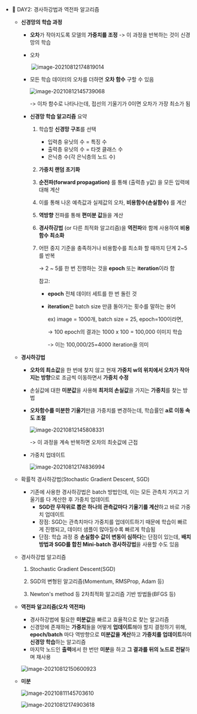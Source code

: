 - 📄 DAY2: 경사하강법과 역전파 알고리즘

  

  - **신경망의 학습 과정**

    - **오차**가 작아지도록 모델의 **가중치를 조정** -> 이 과정을 반복하는 것이 신경망의 학습 

    - 오차
      
      ​			![image-20210812174819014](https://user-images.githubusercontent.com/76864400/129167854-1a4fdf40-365d-4e7b-b69a-7aea392fb2a6.png)
      
      
      
    - 모든 학습 데이터의 오차를 더하면 **오차 함수** 구할 수 있음
    
      ![image-20210812145739068](https://user-images.githubusercontent.com/76864400/129166808-c844d1fd-89d1-4a23-9546-bd555ff3534e.png)
    
      -> 이차 함수로 나타나는데, 접선의 기울기가 0이면 오차가 가장 최소가 됨
    
    - **신경망 학습 알고리즘** 요약
    
      1. 학습할 **신경망 구조**를 선택
    
         - 입력층 유닛의 수 = 특징 수
         - 출력층 유닛의 수 = 타겟 클래스 수
         - 은닉층 수(각 은닉층의 노드 수)
    
      2. **가중치 랜덤 초기화**
    
      3. **순전파(forward propagation)** 를 통해 (출력층 y값) 을 모든 입력에 대해 계산
    
      4. 이를 통해 나온 예측값과 실제값의 오차, **비용함수(손실함수)** 를 계산
    
      5. **역방향** 전파를 통해 **편미분 값**들을 계산
    
      6. **경사하강법** (or 다른 최적화 알고리즘)을 **역전파**와 함께 사용하여 **비용함수 최소화**
    
      7. 어떤 중지 기준을 충족하거나 비용함수를 최소화 할 때까지 단계 2~5를 반복 
    
         → 2 ~ 5를 한 번 진행하는 것을 **epoch** 또는 **iteration**이라 함
    
         참고: 
    
         - **epoch** 전체 데이터 세트를 한 번 돌린 것
    
         - **iteration**은 batch size 만큼 돌아가는 횟수를 말하는 용어
    
           ex) image = 1000개, batch size = 25, epoch=100이라면,
    
           -> 100 epoch의 결과는 1000 x 100 = 100,000 이미지 학습
    
           -> 이는 100,000/25=4000 iteration을 의미
  
  
  
  
  
  - **경사하강법**
  
    - **오차의 최소값**을 한 번에 찾지 않고 현재 **가중치 w의 위치에서 오차가 작아지는 방향**으로 조금씩 이동하면서 **가중치 수정**
  
    - 손실값에 대한 **미분값**을 사용해 **최저의 손실값**을 가지는 **가중치**를 찾는 방법
  
    - **오차함수를 미분한 기울기**만큼 가중치를 변경하는데, 학습률인 **a로 이동 속도 조절**
  
      ![image-20210812145808331](https://user-images.githubusercontent.com/76864400/129166812-6bb4b50b-6c29-4111-a116-0569ff4f456f.png)
  
      -> 이 과정을 계속 반복하면 오차의 최솟값에 근접
  
    - 가중치 업데이트
      
      ![image-20210812174836994](https://user-images.githubusercontent.com/76864400/129167859-b89e370f-4aed-4f14-ae0e-4c161dd93944.png)
      
  - 확률적 경사하강법(Stochastic Gradient Descent, SGD)
    
    - 기존에 사용한 경사하강법은 batch 방법인데, 이는 모든 관측치 가지고 기울기를 다 계산한 후 가중치 업데이트
      - **SGD란 무작위로 뽑은 하나의 관측값마다 기울기를 계산**하고 바로 가중치 업데이트
      - 장점: SGD는 관측치마다 가중치를 업데이트하기 때문에 학습이 빠르게 진행되고, 데이터 샘플이 많아질수록 빠르게 학습됨
      - 단점: 학습 과정 중 **손실함수 값이 변동이 심하다**는 단점이 있는데, **배치방법과 SGD를 합친 Mini-batch 경사하강법**을 사용할 수도 있음
    
  - 경사하강법 알고리즘
    
    1) Stochastic Gradient Descent(SGD)
    
    2) SGD의 변형된 알고리즘(Momentum, RMSProp, Adam 등)
    
    3) Newton's method 등 2차최적화 알고리즘 기반 방법들(BFGS 등)

  

  

  - **역전파 알고리즘(오차 역전파)**

    - 경사하강법에 필요한 **미분값**을 빠르고 효율적으로 찾는 알고리즘
    - 신경망에 존재하는 **가중치**들을 어떻게 **업데이트**해야 할지 결정하기 위해, **epoch/batch** 마다 역방향으로 **미분값을 계산**하고 **가중치를 업데이트**하여 **신경망 학습**하는 알고리즘
    - 마지막 노드인 **출력**에서 한 번만 **미분**을 하고 **그 결과를 뒤의 노드로 전달**하며 재사용

    ![image-20210812150600923](https://user-images.githubusercontent.com/76864400/129166813-e946cbf5-3a64-4753-954c-aad215546167.png)

    

    

  - **미분**
  
    ![image-20210811145703610](https://user-images.githubusercontent.com/76864400/129166820-f23db8a2-992c-43f0-96e7-c84be6612cfc.png)
  
    ![image-20210812174903618](https://user-images.githubusercontent.com/76864400/129167861-181e01d9-3b1e-4fe9-803f-abca95d1fc47.png)



